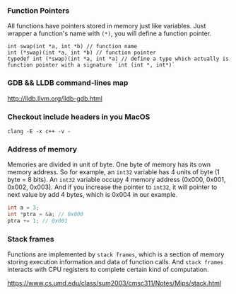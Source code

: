### Function Pointers
All functions have pointers stored in memory just like variables. Just wrapper a function's name with `(*)`, you will define a function pointer.

```
int swap(int *a, int *b) // function name
int (*swap)(int *a, int *b) // function pointer
typedef int (*swap)(int *a, int *a) // define a type which actually is function pointer with a signature `int (int *, int*)`
```

###  GDB && LLDB command-lines map
http://lldb.llvm.org/lldb-gdb.html

### Checkout include headers in you MacOS
```
clang -E -x c++ -v -
```

### Address of memory

Memories are divided in unit of byte. One byte of memory has its own memory address. So for example, an `int32` variable has 4 units of byte (1 byte = 8 bits). An `int32` variable occupy 4 memory address (0x000, 0x001, 0x002, 0x003). And if you increase the pointer to `int32`, it will pointer to next value by add 4 bytes, which is 0x004 in our example.

```c
int a = 3;
int *ptra = &a; // 0x000
ptra += 1; // 0x001
```

### Stack frames

Functions are implemented by `stack frames`, which is a section of memory storing execution information and data of function calls. And `stack frames` interacts with CPU registers to complete certain kind of computation.

https://www.cs.umd.edu/class/sum2003/cmsc311/Notes/Mips/stack.html
